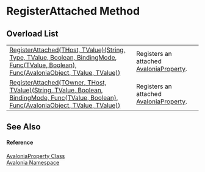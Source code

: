 # RegisterAttached Method


## Overload List
<table>
<tr>
<td><a href="M_Avalonia_AvaloniaProperty_RegisterAttached__2">RegisterAttached(THost, TValue)(String, Type, TValue, Boolean, BindingMode, Func(TValue, Boolean), Func(AvaloniaObject, TValue, TValue))</a></td>
<td>Registers an attached <a href="T_Avalonia_AvaloniaProperty">AvaloniaProperty</a>.</td>
</tr>
<tr>
<td><a href="M_Avalonia_AvaloniaProperty_RegisterAttached__3">RegisterAttached(TOwner, THost, TValue)(String, TValue, Boolean, BindingMode, Func(TValue, Boolean), Func(AvaloniaObject, TValue, TValue))</a></td>
<td>Registers an attached <a href="T_Avalonia_AvaloniaProperty">AvaloniaProperty</a>.</td>
</tr>
</table>

## See Also


#### Reference
<a href="T_Avalonia_AvaloniaProperty">AvaloniaProperty Class</a>  
<a href="N_Avalonia">Avalonia Namespace</a>  
